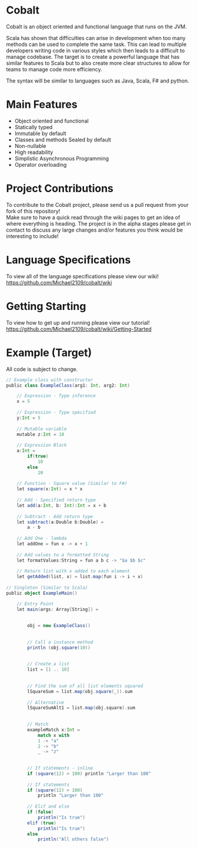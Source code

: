 # Cobalt

Cobalt is an object oriented and functional language that runs on the JVM.

Scala has shown that difficulties can arise in development when too many methods can be used to complete the same task. This can lead to multiple developers writing code in various styles which then leads to a difficult to manage codebase. The target is to create a powerful language that has similar features to Scala but to also create more clear structures to allow for teams to manage code more efficiency.

The syntax will be similar to languages such as Java, Scala, F# and python.  

# Main Features
* Object oriented and functional  
* Statically typed
* Immutable by default
* Classes and methods Sealed by default
* Non-nullable
* High readability    
* Simplistic Asynchronous Programming  
* Operator overloading

# Project Contributions
To contribute to the Cobalt project, please send us a pull request from your fork of this repository!  
Make sure to have a quick read through the wiki pages to get an idea of where everything is heading. The project is in the alpha stages please get in contact to discuss any large changes and/or features you think would be interesting to include!

# Language Specifications
To view all of the language specifications please view our wiki!  
https://github.com/Michael2109/cobalt/wiki

# Getting Starting
To view how to get up and running please view our tutorial!
https://github.com/Michael2109/cobalt/wiki/Getting-Started

# Example (Target)
All code is subject to change. 
```scala
// Example class with constructor
public class ExampleClass(arg1: Int, arg2: Int)

    // Expression - Type inference
    x = 5
    
    // Expression - Type specified
    y:Int = 5
    
    // Mutable variable
    mutable z:Int = 10
    
    // Expression Block
    a:Int = 
        if(true)
            10
        else
            20
           
    // Function - Square value (Similar to F#)
    let square(x:Int) = x * x
    
    // Add - Specified return type
    let add(a:Int, b: Int):Int = x + b
    
    // Subtract - Add return type
    let subtract(a:Double b:Double) = 
        a - b
        
    // Add One - lambda
    let addOne = fun x -> x + 1
    
    // Add values to a formatted String
    let formatValues:String = fun a b c -> "$a $b $c"
    
    // Return list with x added to each element
    let getAdded(list, x) = list.map(fun i -> i + x)
    
// Singleton (Similar to Scala)
public object ExampleMain()

    // Entry Point
    let main(args: Array[String]) =
    
    
        obj = new ExampleClass()
  
        
        // Call a instance method
        println (obj.square(10))
        
        
        // Create a list
        list = [1 .. 10]
        
        
        // Find the sum of all list elements squared
        lSquareSum = list.map(obj.square(_)).sum
        
        // Alternative
        lSquareSumAlt1 = list.map(obj.square).sum
            
            
        // Match 
        exampleMatch x:Int = 
            match x with
            1 -> "a"
            2 -> "b"
            _ -> "z"
        
        
        // If statements - inline
        if (square(12) > 100) println "Larger than 100"
        
        // If statements
        if (square(12) > 100)
            println "Larger than 100"
            
        // Elif and else
        if (false)
            println("Is true")
        elif (true)
            println("Is true")
        else 
            println("All others false")
```
